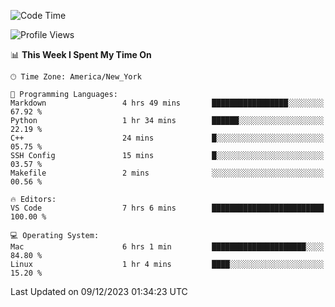 <!--START_SECTION:waka-->
![Code Time](http://img.shields.io/badge/Code%20Time-642%20hrs%2022%20mins-blue)

![Profile Views](http://img.shields.io/badge/Profile%20Views-0-blue)

📊 **This Week I Spent My Time On** 

```text
🕑︎ Time Zone: America/New_York

💬 Programming Languages: 
Markdown                 4 hrs 49 mins       █████████████████░░░░░░░░   67.92 % 
Python                   1 hr 34 mins        ██████░░░░░░░░░░░░░░░░░░░   22.19 % 
C++                      24 mins             █░░░░░░░░░░░░░░░░░░░░░░░░   05.75 % 
SSH Config               15 mins             █░░░░░░░░░░░░░░░░░░░░░░░░   03.57 % 
Makefile                 2 mins              ░░░░░░░░░░░░░░░░░░░░░░░░░   00.56 % 

🔥 Editors: 
VS Code                  7 hrs 6 mins        █████████████████████████   100.00 % 

💻 Operating System: 
Mac                      6 hrs 1 min         █████████████████████░░░░   84.80 % 
Linux                    1 hr 4 mins         ████░░░░░░░░░░░░░░░░░░░░░   15.20 % 
```


 Last Updated on 09/12/2023 01:34:23 UTC
<!--END_SECTION:waka-->
